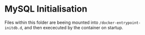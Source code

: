 # MySQL Initialisation

Files within this folder are beeing mounted into `/docker-entrypoint-initdb.d`, and then exececuted by the container on startup.